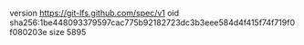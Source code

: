 version https://git-lfs.github.com/spec/v1
oid sha256:1be448093379597cac775b92182723dc3b3eee584d4f415f74f719f0f080203e
size 5895
